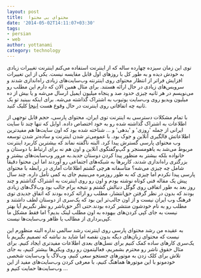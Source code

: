 ```yaml
---
layout: post
title:  محتوای بی محتوا
date: '2014-05-02T14:11:07+03:30'
tags:
- persian
- web
author: yottanami
category: technology
---
```


توی این زمان سیزده چهارده ساله که از اینترنت استفاده می‌کنم اینترنت تغییرات زیادی به خودش دیده و به طور کل با روزهای اول قابل مقایسه نیست. 
یکی از این تغییرات افزایش فراتر از انتظار محتوای روی اینترنته وب‌سایت‌های زیادی راه‌اندازی شدند و سرویس‌های زیادی در حال ارائه هستند. برای مثال همین الان که دارم این مطلب رو می‌نویسم در هر ثانیه چیزی حدود صد و پنجاه میلیون ایمیل ارسال می‌شه و یا بیش از ده میلیون ویدیو روی وب‌سایت یوتیوب به اشتراک گذاشته می‌شه. برای اینکه ببینید تو یک ثانیه چه اتفاقاتی روی اینترنت در حال وقوع هست [اینجا](http://onesecond.designly.com/) کلیک کنید.

با تمام مشکلات دسترسی به اینترنت توی ایران، محتوای پارسی، حجم قابل توجهی از اطلاعات به اشتراک گذاشته شده رو به خود اختصاص داده. اوایل که تنها چند تا سایت ایرانی از جمله 'روزی' و 'بدهی' و … شناخته شده بود که اون سایت‌ها هم مفید‌ترین اطلاعاتش فالگیری آنلاین و جوک بود. با عمومی‌تر شدن اینترنت و ساده‌تر شدن توسعه وب محتوای پارسی گسترش پیدا کرد. البته ناگفته نماند که بیشترین کاربرد اینترنت مربوط می‌شد به یاهو‌مسنجر  و گپ‌و‌گفتگوی آنلاین و اون‌ هم نه برای ارتباط با دوستان و خانواده بلکه بیشتر به منظور پیدا کردن دوستان جدید.به مرور وب‌سایت‌های بیشتر و بزرگتری راه‌اندازی شدند، کاربرها به شبکه‌های اجتماعی رو آوردند اما این محتوا دقیقاً شامل چه چیزی می‌شه؟ متأسفانه هر‌چی گشتم اطلاعات آماری در رابطه با محتوای پارسی پیدا نکردم اما چیزی که به طور روزمره می‌بینیم جای یه کمی تأمل داره.
چند سال پیش یک مقاله فنی کوتاه نوشته بودم و اون رو روی اینترنت به اشتراک گذاشتم و چند روز بعد به طور اتفاقی روی گوگل دنبالش گشتم و نتیجه برام جالب بود وب‌لاگ‌های زیادی بودند که بدون در نظر گرفتن حق‌انتشار، مطلب رو ارائه کرده بودند که اتفاق جدیدی توی فرهنگ وب ایران نیست و از اون جالب‌تر این بود که یک‌سری از دوستان لطف داشتند و مطلب رو به نام خودشون منتشر کرده بودند.حتی اگر حق‌ناشر رو نظر نگیریم آیا بهتر نیست به جای کپی کردن‌های بیهوده به اون مطلب لینک بدیم؟ اما فقط مشکل ما کپی‌برداری از مطالب یا ظاهر وب‌سایت‌ها نیست.
 
به عقیده من رشد محتوای پارسی روی اینترنت رشد سالمی نداره البته منظورم این نیست که محتوای زبان‌های دیگه بدون نقصه اما شاید بد نباشه که تصمیم بگیریم با یک‌سری کار‌های ساده کمک کنیم برای نسل‌های بعدی اطلاعات مفید‌تری ایجاد کنیم.
برای مثال حقوق ناشر رو محترم بشمریم، فعالیتمون رو روی ویکی‌ها بیشتر کنیم، به جای تلاش برای کلک زدن به موتور‌های جستجو سعی کنیم، وب‌لاگ یا وب‌سایت شخصی خودمونو با این موتور‌ها هماهنگ کنیم، با معرفی کردن وب‌سایت‌های مفید از  این وب‌سایت‌ها حمایت کنیم و …
